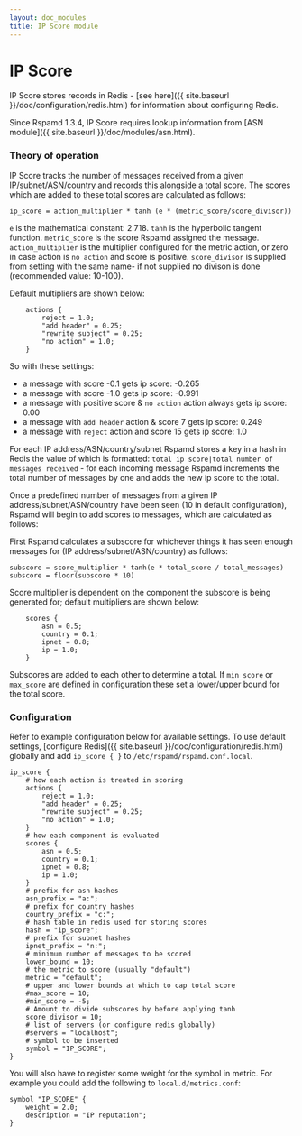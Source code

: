 ```yaml
---
layout: doc_modules
title: IP Score module
---
```


# IP Score

IP Score stores records in Redis - [see here]({{ site.baseurl }}/doc/configuration/redis.html) for information about configuring Redis.

Since Rspamd 1.3.4, IP Score requires lookup information from [ASN module]({{ site.baseurl }}/doc/modules/asn.html).

### Theory of operation

IP Score tracks the number of messages received from a given IP/subnet/ASN/country and records this alongside a total score. The scores which are added to these total scores are calculated as follows:

~~~
ip_score = action_multiplier * tanh (e * (metric_score/score_divisor))
~~~

`e` is the mathematical constant: 2.718.
`tanh` is the hyperbolic tangent function.
`metric_score` is the score Rspamd assigned the message.
`action_multiplier` is the multiplier configured for the metric action, or zero in case action is `no action` and score is positive.
`score_divisor` is supplied from setting with the same name- if not supplied no divison is done (recommended value: 10-100).

Default multipliers are shown below:

~~~ucl
	actions {
		reject = 1.0;
		"add header" = 0.25;
		"rewrite subject" = 0.25;
		"no action" = 1.0;
	}
~~~

So with these settings:

- a message with score -0.1 gets ip score: -0.265
- a message with score -1.0 gets ip score: -0.991
- a message with positive score & `no action` action always gets ip score: 0.00
- a message with `add header` action & score 7 gets ip score: 0.249
- a message with `reject` action and score 15 gets ip score: 1.0

For each IP address/ASN/country/subnet Rspamd stores a key in a hash in Redis the value of which is formatted: `total ip score|total number of messages received` - for each incoming message Rspamd increments the total number of messages by one and adds the new ip score to the total.

Once a predefined number of messages from a given IP address/subnet/ASN/country have been seen (10 in default configuration), Rspamd will begin to add scores to messages, which are calculated as follows:

First Rspamd calculates a subscore for whichever things it has seen enough messages for (IP address/subnet/ASN/country) as follows:

~~~
subscore = score_multiplier * tanh(e * total_score / total_messages)
subscore = floor(subscore * 10)
~~~

Score multiplier is dependent on the component the subscore is being generated for; default multipliers are shown below:

~~~ucl
	scores {
		asn = 0.5;
		country = 0.1;
		ipnet = 0.8;
		ip = 1.0;
	}
~~~

Subscores are added to each other to determine a total. If `min_score` or `max_score` are defined in configuration these set a lower/upper bound for the total score.

### Configuration

Refer to example configuration below for available settings. To use default settings, [configure Redis]({{ site.baseurl }}/doc/configuration/redis.html) globally and add `ip_score { }` to `/etc/rspamd/rspamd.conf.local`.

~~~ucl
ip_score {
	# how each action is treated in scoring
	actions {
		reject = 1.0;
		"add header" = 0.25;
		"rewrite subject" = 0.25;
		"no action" = 1.0;
	}
	# how each component is evaluated
	scores {
		asn = 0.5;
		country = 0.1;
		ipnet = 0.8;
		ip = 1.0;
	}
	# prefix for asn hashes
	asn_prefix = "a:";
	# prefix for country hashes
	country_prefix = "c:";
	# hash table in redis used for storing scores
	hash = "ip_score";
	# prefix for subnet hashes
	ipnet_prefix = "n:";
	# minimum number of messages to be scored
	lower_bound = 10;
	# the metric to score (usually "default")
	metric = "default";
	# upper and lower bounds at which to cap total score
	#max_score = 10;
	#min_score = -5;
	# Amount to divide subscores by before applying tanh
	score_divisor = 10;
	# list of servers (or configure redis globally)
	#servers = "localhost";
	# symbol to be inserted
	symbol = "IP_SCORE";
}
~~~

You will also have to register some weight for the symbol in metric. For example you could add the following to `local.d/metrics.conf`:

~~~ucl
symbol "IP_SCORE" {
	weight = 2.0;
	description = "IP reputation";
}
~~~
